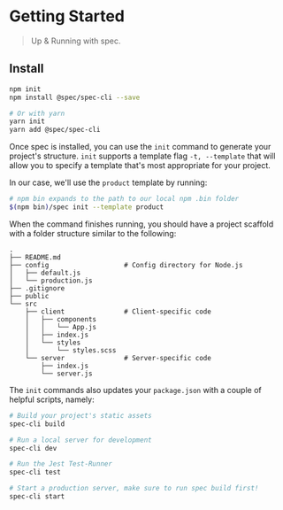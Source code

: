 # Getting Started

> Up & Running with spec.

## Install

```bash
npm init
npm install @spec/spec-cli --save

# Or with yarn
yarn init
yarn add @spec/spec-cli
```

Once spec is installed, you can use the `init` command to generate your
project's structure. `init` supports a template flag `-t, --template` that
will allow you to specify a template that's most appropriate for your project.

In our case, we'll use the `product` template by running:

```bash
# npm bin expands to the path to our local npm .bin folder
$(npm bin)/spec init --template product
```

When the command finishes running, you should have a project scaffold with a
folder structure similar to the following:

```
.
├── README.md
├── config                   # Config directory for Node.js
│   ├── default.js
│   └── production.js
├── .gitignore
├── public
└── src
    ├── client               # Client-specific code
    │   ├── components
    │   │   └── App.js
    │   ├── index.js
    │   └── styles
    │       └── styles.scss
    └── server               # Server-specific code
        ├── index.js
        └── server.js
```

The `init` commands also updates your `package.json` with a couple of helpful
scripts, namely:

```bash
# Build your project's static assets
spec-cli build

# Run a local server for development
spec-cli dev

# Run the Jest Test-Runner
spec-cli test

# Start a production server, make sure to run spec build first!
spec-cli start
```
